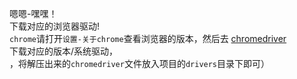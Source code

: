 嗯嗯-嘿嘿！   
下载对应的浏览器驱动!   
   `chrome`请打开`设置-关于chrome`查看浏览器的版本，然后去 [chromedriver](http://chromedriver.storage.googleapis.com/index.html)   
   下载对应的版本/系统驱动，   
   ，将解压出来的`chromedriver`文件放入项目的`drivers`目录下即可）   
